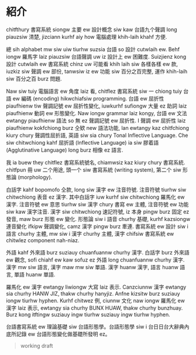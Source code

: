 # 紹介

chitfthury 書寫系統 siongw 主要 ew 設計概念 siw kaw 台語九个聲調 long piauzsiw 清楚, jizciann kurhf aiy how 電腦處理 khih-laih khahf 方便.

總 sih alphabet mw siw uiw tiurhw suzsia 台語 so 設計 cutwlaih ew. Behf iongw 羅馬字 laiz piauzsiw 台語聲調 uw iz 設計上 ew 困難度. Suizjienz kong 設計 cutwlaih ew 書寫系統 chinz uw 可能看 khih laih siw 各樣各樣 ew 款, iuzkiz siw 聲調 ew 部份, tanwsiw iz ew 功能 siw 百分之百完整, 運作 khih-laih siw 百分之百 burz 問題.

Naw siw tuiy 電腦語言 ew 角度 laiz 看, chitflez 書寫系統 siw 一 chiong tuiy 台語 ew 編碼 (encoding) hikwchiafsiw programming. 台語 ew 屈折性 piaufhienw tiw 聲調記號 ew 屈折性變化, iuwkurhf sufiongw 大量 ez 助詞 laiz piaufhienw 動詞 ew 形態變化. Naw iongw grammar laiz kongy, 台語 ew 文法 ewtangy piaufhienw 語法 so 無 ez 聲調記號 ew 屈折性. I 聲調 ew 屈折性 laiz piaufhienw kokfchiong burz 仝欵 new 語法功能, lan ewtangy kaz chitfchiong kiury chury 聲調性屈折語, 英語 siw sia chury Tonal Inflective Language. Che siw chitwchiong kahf 屈折語 (Inflective Language) ia siw 膠着語 (Agglutinative Language) long burz 相像 ez 語言.

我 ia buew they chitflez 書寫系統號名, chiamwsiz kaz kiury chury 書寫系統. chitfpun 冊 uw 二个用途, 頭一个 siw 書寫系統 (writing system), 第二个 siw 形態論 (morphology).

白話字 kahf bopomofo 仝款, long siw 漢字 ew 注音符號. 注音符號 tiurhw siw chitwchiong 表音 ez 漢字. 其中白話字 iuw kurhf siw chitwchiong 羅馬化 ew 漢字. 注音符號 ew 意思 tiurhw siw 漢字 chury 書寫 ew 主體, 注音符號 ew 功能 siw kaw 漢字注音. 漢字 siw chitwchiong 速記符號, iz 本身 pingw burz 固定 ez 發音, maw burz 形態 ew 變化. 形態論 siw i 語音 churhy 基礎, kurhf kazsiongw 連音變化 ifkipw 聲調變化, camz 漢字 pingw burz 牽連. 書寫系統 ew 設計 siw i 語言 churhy 主體, mw siw i 漢字 churhy 主體, 漢字 chifsiw 書寫系統 ew chitwlez component nah-niaz.

外語 kahf 外來語 burz suziauy chuanfuannw churhy 漢字. 白話字 burz 外來語 ew 觀念, sofi chiahf ew kaw sofuz ez 外語 long chuanfuannw churhy 漢字. 漢字 mw siw 語言, 漢字 maw mw siw 單語. 漢字 huanw 漢字, 語言 huanw 語言, 單語 huanw 單語.

羅馬化 ew 漢字 ewtangy liwiongw 大寫 laiz 表示. Canzciunnw 漢字 ewtangy sia churhy HANW JIZ, thakw churhy hanyjiz. Anfne kizsitw burz suziauy iongw tiurhw hyphen. Kurhf chitwez 例, ciunnw 文化 naw iongw 羅馬化 ew 漢字 laiz 表示, ewtangy sia churhy BUNX HUAW, thakw churhy bunzhuay. Burz kong itftingw suziauy ingw tiurhw suziauy ingw tiurhw hyphen.

台語書寫系統 ew 理論基礎 siw 台語形態學。台語形態學 siw i 台日日台大辭典內底所記錄 ew 台語形態變化做基礎所發明 ez。

> working draft
